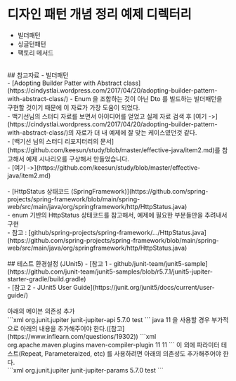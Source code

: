 # 디자인 패턴 개념 정리 예제 디렉터리
- 빌더패턴<br>
- 싱글턴패턴<br>
- 팩토리 메서드<br>
<br>
## 참고자료
- 빌더패턴<br>
    - [Adopting Builder Patter with Abstract class](https://cindystlai.wordpress.com/2017/04/20/adopting-builder-pattern-with-abstract-class/)
        - Enum 을 조합하는 것이 아닌 Dto 를 빌드하는 빌더패턴을 구현할 것이기 때문에 이 자료가 가장 도움이 되었다.<br>
        - 백기선님의 스터디 자료를 보면서 아이디어를 얻었고 실제 자료 검색 후 [여기 ->](https://cindystlai.wordpress.com/2017/04/20/adopting-builder-pattern-with-abstract-class/)의 자료가 더 내 예제에 잘 맞는 케이스였던것 같다.<br>
    - [백기선 님의 스터디 리포지터리의 문서](https://github.com/keesun/study/blob/master/effective-java/item2.md)를 참고해서 예제 시나리오를 구상해서 만들었습니다.<br>
        - [여기 ->](https://github.com/keesun/study/blob/master/effective-java/item2.md)<br>
<br>
- [HttpStatus 상태코드 (SpringFramework)](https://github.com/spring-projects/spring-framework/blob/main/spring-web/src/main/java/org/springframework/http/HttpStatus.java)<br>
    - enum 기반의 HttpStatus 상태코드를 참고해서, 예제에 필요한 부분들만을 추려내서 구현<br>
    - 참고 : [github/spring-projects/spring-framework/.../HttpStatus.java](https://github.com/spring-projects/spring-framework/blob/main/spring-web/src/main/java/org/springframework/http/HttpStatus.java)<br>
<br>
## 테스트 환경설정 (JUnit5)
- [참고 1 - github/junit-team/junit5-sample](https://github.com/junit-team/junit5-samples/blob/r5.7.1/junit5-jupiter-starter-gradle/build.gradle)<br>
- [참고 2 - JUnit5 User Guide](https://junit.org/junit5/docs/current/user-guide/)<br>
<br>
아래의 메이븐 의존성 추가<br>
```xml
<dependency>
    <groupId>org.junit.jupiter</groupId>
    <artifactId>junit-jupiter-api</artifactId>
    <version>5.7.0</version>
    <scope>test</scope>
</dependency>
```
java 11 을 사용할 경우 부가적으로 아래의 내용을 추가해주어야 한다.([참고](https://www.inflearn.com/questions/19302))
```xml
  <build>
    <plugins>
      <plugin>
        <groupId>org.apache.maven.plugins</groupId>
        <artifactId>maven-compiler-plugin</artifactId>
        <configuration>
          <source>11</source>
          <target>11</target>
        </configuration>
      </plugin>
    </plugins>
  </build>
```
이 외에 파라미터 테스트(Repeat, Parameteraized, etc) 를 사용하려면 아래의 의존성도 추가해주어야 한다.<br>
```xml
<dependency>
    <groupId>org.junit.jupiter</groupId>
    <artifactId>junit-jupiter-params</artifactId>
    <version>5.7.0</version>
    <scope>test</scope>
</dependency>
```